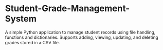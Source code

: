 # Student-Grade-Management-System
A simple Python application to manage student records using file handling, functions and dictionaries. Supports adding, viewing, updating, and deleting grades stored in a CSV file.
